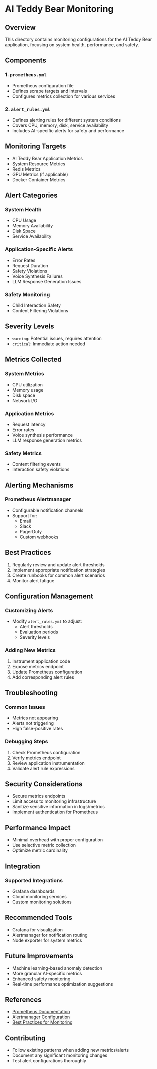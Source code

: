 # AI Teddy Bear Monitoring

## Overview
This directory contains monitoring configurations for the AI Teddy Bear application, focusing on system health, performance, and safety.

## Components

### 1. `prometheus.yml`
- Prometheus configuration file
- Defines scrape targets and intervals
- Configures metrics collection for various services

### 2. `alert_rules.yml`
- Defines alerting rules for different system conditions
- Covers CPU, memory, disk, service availability
- Includes AI-specific alerts for safety and performance

## Monitoring Targets

- AI Teddy Bear Application Metrics
- System Resource Metrics
- Redis Metrics
- GPU Metrics (if applicable)
- Docker Container Metrics

## Alert Categories

### System Health
- CPU Usage
- Memory Availability
- Disk Space
- Service Availability

### Application-Specific Alerts
- Error Rates
- Request Duration
- Safety Violations
- Voice Synthesis Failures
- LLM Response Generation Issues

### Safety Monitoring
- Child Interaction Safety
- Content Filtering Violations

## Severity Levels
- `warning`: Potential issues, requires attention
- `critical`: Immediate action needed

## Metrics Collected

### System Metrics
- CPU utilization
- Memory usage
- Disk space
- Network I/O

### Application Metrics
- Request latency
- Error rates
- Voice synthesis performance
- LLM response generation metrics

### Safety Metrics
- Content filtering events
- Interaction safety violations

## Alerting Mechanisms

### Prometheus Alertmanager
- Configurable notification channels
- Support for:
  - Email
  - Slack
  - PagerDuty
  - Custom webhooks

## Best Practices

1. Regularly review and update alert thresholds
2. Implement appropriate notification strategies
3. Create runbooks for common alert scenarios
4. Monitor alert fatigue

## Configuration Management

### Customizing Alerts
- Modify `alert_rules.yml` to adjust:
  - Alert thresholds
  - Evaluation periods
  - Severity levels

### Adding New Metrics
1. Instrument application code
2. Expose metrics endpoint
3. Update Prometheus configuration
4. Add corresponding alert rules

## Troubleshooting

### Common Issues
- Metrics not appearing
- Alerts not triggering
- High false-positive rates

### Debugging Steps
1. Check Prometheus configuration
2. Verify metrics endpoint
3. Review application instrumentation
4. Validate alert rule expressions

## Security Considerations

- Secure metrics endpoints
- Limit access to monitoring infrastructure
- Sanitize sensitive information in logs/metrics
- Implement authentication for Prometheus

## Performance Impact

- Minimal overhead with proper configuration
- Use selective metric collection
- Optimize metric cardinality

## Integration

### Supported Integrations
- Grafana dashboards
- Cloud monitoring services
- Custom monitoring solutions

## Recommended Tools

- Grafana for visualization
- Alertmanager for notification routing
- Node exporter for system metrics

## Future Improvements

- Machine learning-based anomaly detection
- More granular AI-specific metrics
- Enhanced safety monitoring
- Real-time performance optimization suggestions

## References

- [Prometheus Documentation](https://prometheus.io/docs/)
- [Alertmanager Configuration](https://prometheus.io/docs/alerting/latest/configuration/)
- [Best Practices for Monitoring](https://www.datadoghq.com/blog/monitoring-101/)

## Contributing

- Follow existing patterns when adding new metrics/alerts
- Document any significant monitoring changes
- Test alert configurations thoroughly
